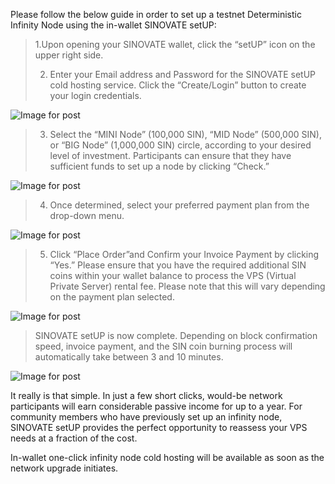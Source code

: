 Please follow the below guide in order to set up a testnet Deterministic Infinity Node using the in-wallet SINOVATE setUP:

> 1.Upon opening your SINOVATE wallet, click the “setUP” icon on the upper right side.
> 
> 2. Enter your Email address and Password for the SINOVATE setUP cold hosting service. Click the “Create/Login” button to create your login credentials.

![Image for post](https://lh5.googleusercontent.com/PU_oVxPWOPVofCvjyvmUAwDE8sARaxGlpjkdepwpdxyEUgewV--MN0RlNufDHkmxcHYg38SZ15bH6hkWJ3VN4L8GC18Sxztw9xRKkhDkb8YiiB8hirRbDJ-bhsnhb7nDfK7_o5gh)

> 3. Select the “MINI Node” (100,000 SIN), “MID Node” (500,000 SIN), or “BIG Node” (1,000,000 SIN) circle, according to your desired level of investment. Participants can ensure that they have sufficient funds to set up a node by clicking “Check.”

![Image for post](https://lh4.googleusercontent.com/ljYJak9U07i_uldc4EMQPjeSltyA1lxpubh6BEGPGx5nDEpogx07X3ew9zI5saklXI7zB5wO4mkSpwUPBR7M7NewxRZeDv0lZF-G5rJSBZjR9zaQa5HGpcEc95JPN-V4CIzmMM_j)

> 4. Once determined, select your preferred payment plan from the drop-down menu.


![Image for post](https://lh3.googleusercontent.com/fFXM4bFy33RxB9C6QCzCo8kCbB-KnW-wwJPeZ2_A7JG5wyaLTb7oeGIHnTIQhQnbbSjxadukhJb00m64O_0Y93W5yVytU7LUjEUMh5dCd1-COnS5ErCoVasXAfcvCtYIjdA60N1h)

> 5. Click “Place Order”and Confirm your Invoice Payment by clicking “Yes.” Please ensure that you have the required additional SIN coins within your wallet balance to process the VPS (Virtual Private Server) rental fee. Please note that this will vary depending on the payment plan selected.


![Image for post](https://lh6.googleusercontent.com/0WENYnrb9DA_WHvVbQf_44CLpWlXLK82m737gns-Cjd0X85pdJpDOYZDcEea0-lVULsFo7eyUZFgCYHrJ5xRtp_bwqz0FvLjaBENHqwuT6VBP5XdEbMY8jw59NRNMCJIMSk8bWb1)

> SINOVATE setUP is now complete. Depending on block confirmation speed, invoice payment, and the SIN coin burning process will automatically take between 3 and 10 minutes.

![Image for post](https://lh5.googleusercontent.com/lsv-w4ugpboCEd3E19c-jrX2TOiTKgajfc9RlQWNH52AZW8RZwHt--QPi-hn66udc3Wt8f8vaAIQqsV6C6Zv6ijelfb-Afo_5VZS4qF-YO_ysnmXuSbHfwIZPEEQO4bpZourX7p-)

It really is that simple. In just a few short clicks, would-be network participants will earn considerable passive income for up to a year. For community members who have previously set up an infinity node, SINOVATE setUP provides the perfect opportunity to reassess your VPS needs at a fraction of the cost.

In-wallet one-click infinity node cold hosting will be available as soon as the network upgrade initiates.
